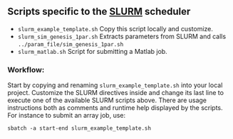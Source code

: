## Scripts specific to the [SLURM](https://computing.llnl.gov/linux/slurm/) scheduler

 - `slurm_example_template.sh` Copy this script locally and customize.
 - `slurm_sim_genesis_1par.sh` Extracts parameters from SLURM and calls `../param_file/sim_genesis_1par.sh`
 - `slurm_matlab.sh` Script for submitting a Matlab job.

### Workflow:
  Start by copying and renaming `slurm_example_template.sh` into your local project. Customize the SLURM directives inside and change its last line to execute one of the available SLURM scripts above. There are usage instructions both as comments and runtime help displayed by the scripts. For instance to submit an array job, use:
 
    sbatch -a start-end slurm_example_template.sh

